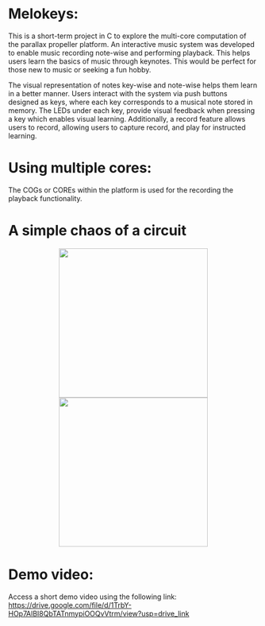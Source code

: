 # Melokeys: 
This is a short-term project in C to explore the multi-core computation of the parallax propeller platform. An interactive music system was developed to enable music recording note-wise and performing playback. This helps users learn the basics of music through keynotes. This would be perfect for those new to music or seeking a fun hobby. 

The visual representation of notes key-wise and note-wise helps them learn in a better manner. Users interact with the system via push buttons designed as keys, where each key corresponds to a musical note stored in memory. The LEDs under each key, provide visual feedback when pressing a key which enables visual learning. Additionally, a record feature allows users to record, allowing users to capture record, and play for instructed learning.

# Using multiple cores:
 The COGs or COREs within the platform is used for the recording the playback functionality.

# A simple chaos of a circuit
<p align="center">
  <img src="https://github.com/user-attachments/assets/a574d7bc-aafd-4de2-92d3-1b9ac52ba913" width="300" />
  <img src="https://github.com/user-attachments/assets/38a36ad1-345a-4ae1-aef2-ed667170f794" width="300" />
</p>

# Demo video:
 Access a short demo video using the following link:
 https://drive.google.com/file/d/1TrbY-HOp7AlBI8QbTATnmypiOOQvVtrm/view?usp=drive_link
